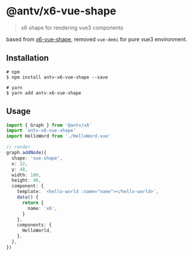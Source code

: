 # @antv/x6-vue-shape

> x6 shape for rendering vue3 components

based from [x6-vue-shape](https://github.com/antvis/X6/tree/master/packages/x6-vue-shape), removed `vue-demi` for pure vue3 environment.

## Installation

```shell
# npm
$ npm install antv-x6-vue-shape --save

# yarn
$ yarn add antv-x6-vue-shape
```

## Usage

```ts
import { Graph } from '@antv/x6'
import 'antv-x6-vue-shape'
import HelloWord from './HelloWord.vue'

// render
graph.addNode({
  shape: 'vue-shape',
  x: 32,
  y: 48,
  width: 180,
  height: 40,
  component: {
    template: `<hello-world :name="name"></hello-world>`,
    data() {
      return {
        name: 'x6',
      }
    },
    components: {
      HelloWorld,
    },
  },
})
```
